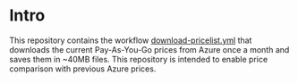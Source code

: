 # Intro
This repository contains the workflow [download-pricelist.yml](/.github/workflows/download-pricelist.yml) that downloads the current Pay-As-You-Go prices from Azure once a month and saves them in ~40MB files. This repository is intended to enable price comparison with previous Azure prices.